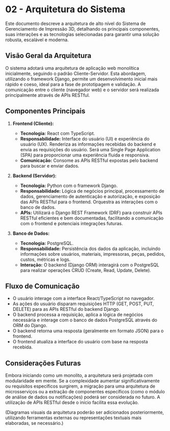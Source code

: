 # 02 - Arquitetura do Sistema

Este documento descreve a arquitetura de alto nível do Sistema de Gerenciamento de Impressão 3D, detalhando os principais componentes, suas interações e as tecnologias selecionadas para garantir uma solução robusta, escalável e moderna.

## Visão Geral da Arquitetura

O sistema adotará uma arquitetura de aplicação web monolítica inicialmente, seguindo o padrão Cliente-Servidor. Esta abordagem, utilizando o framework Django, permite um desenvolvimento inicial mais rápido e coeso, ideal para a fase de prototipagem e validação. A comunicação entre o cliente (navegador web) e o servidor será realizada principalmente através de APIs RESTful.

## Componentes Principais

1.  **Frontend (Cliente):**
    *   **Tecnologia:** React com TypeScript.
    *   **Responsabilidade:** Interface do usuário (UI) e experiência do usuário (UX). Renderiza as informações recebidas do backend e envia as requisições do usuário. Será uma Single Page Application (SPA) para proporcionar uma experiência fluida e responsiva.
    *   **Comunicação:** Consome as APIs RESTful expostas pelo backend para buscar e enviar dados.

2.  **Backend (Servidor):**
    *   **Tecnologia:** Python com o framework Django.
    *   **Responsabilidade:** Lógica de negócios principal, processamento de dados, gerenciamento de autenticação e autorização, e exposição das APIs RESTful para o frontend. Orquestra as interações com o banco de dados.
    *   **APIs:** Utilizará o Django REST Framework (DRF) para construir APIs RESTful eficientes e bem documentadas, facilitando a comunicação com o frontend e potenciais integrações futuras.

3.  **Banco de Dados:**
    *   **Tecnologia:** PostgreSQL.
    *   **Responsabilidade:** Persistência dos dados da aplicação, incluindo informações sobre usuários, materiais, impressoras, peças, pedidos, custos, métricas e logs.
    *   **Interação:** O backend (Django ORM) interagirá com o PostgreSQL para realizar operações CRUD (Create, Read, Update, Delete).

## Fluxo de Comunicação

*   O usuário interage com a interface React/TypeScript no navegador.
*   As ações do usuário disparam requisições HTTP (GET, POST, PUT, DELETE) para as APIs RESTful do backend Django.
*   O backend processa a requisição, aplica a lógica de negócios necessária e interage com o banco de dados PostgreSQL através do ORM do Django.
*   O backend retorna uma resposta (geralmente em formato JSON) para o frontend.
*   O frontend atualiza a interface do usuário com base na resposta recebida.

## Considerações Futuras

Embora iniciando como um monolito, a arquitetura será projetada com modularidade em mente. Se a complexidade aumentar significativamente ou requisitos específicos surgirem, a migração para uma arquitetura de microsserviços ou a extração de componentes específicos (como o módulo de análise de dados ou notificações) poderá ser considerada no futuro. A utilização de APIs RESTful desde o início facilita essa evolução.

(Diagramas visuais da arquitetura poderão ser adicionados posteriormente, utilizando ferramentas externas ou representações textuais mais elaboradas, se necessário.)


